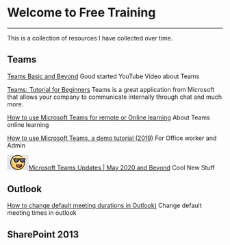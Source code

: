 # Welcome to Free Training
______________________________

This is a collection of resources I have collected over time. 

## Teams
 [Teams Basic and Beyond](https://www.youtube.com/watch?v=AIrD0zgUwhc)  Good started YouTube Video about Teams

 [Teams: Tutorial for Beginners](https://www.youtube.com/watch?v=vo06YhA7kSs)  Teams is a great application from Microsoft that allows your company to communicate internally through chat and much more.

 [How to use Microsoft Teams for remote or Online learning](https://www.youtube.com/watch?v=LiEGspEwZ-E)  About Teams online learning

 [How to use Microsoft Teams, a demo tutorial (2019)](https://www.youtube.com/watch?v=CH2seLS5Wb0&t=94s) For Office worker and Admin
 
  <img src="Images/smile.jpg" width="50">[Microsoft Teams Updates | May 2020 and Beyond](https://www.youtube.com/watch?v=_IVOV3G8mZ4) Cool New Stuff
 
 
 
 
 ## Outlook
 
  [How to change default meeting durations in Outlook)](https://www.youtube.com/watch?v=h4DWwKIOui0&t=12s) Change default meeting times in outlook



## SharePoint 2013
